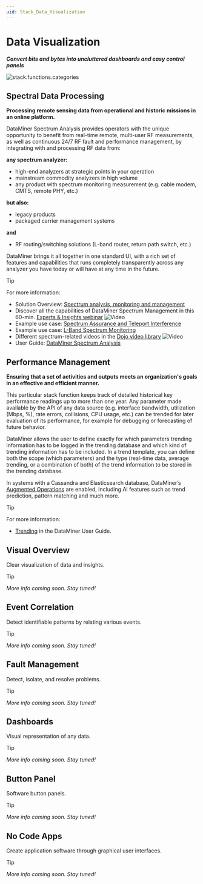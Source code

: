 ```yaml
---
uid: Stack_Data_Visualization
---
```


# Data Visualization

***Convert bits and bytes into uncluttered dashboards and easy control panels***

![stack.functions.categories](~/dataminer-overview/images/stack_data_visualization.png)

## Spectral Data Processing

**Processing remote sensing data from operational and historic missions in an online platform.**

DataMiner Spectrum Analysis provides operators with the unique opportunity to benefit from real-time remote, multi-user RF measurements, as well as continuous 24/7 RF fault and performance management, by integrating with and processing RF data from:

**any spectrum analyzer:**

- high-end analyzers at strategic points in your operation
- mainstream commodity analyzers in high volume
- any product with spectrum monitoring measurement (e.g. cable modem, CMTS, remote PHY, etc.)

**but also:**

- legacy products
- packaged carrier management systems

**and**

- RF routing/switching solutions (L-band router, return path switch, etc.)

DataMiner brings it all together in one standard UI, with a rich set of features and capabilities that runs completely transparently across any analyzer you have today or will have at any time in the future.

> [!TIP]
> For more information:
>
> - Solution Overview: [Spectrum analysis, monitoring and management](https://community.dataminer.services/solution/manage-your-rf-with-care-dataminer-spectrum-analysis-monitoring-and-management/)
> - Discover all the capabilities of DataMiner Spectrum Management in this 60-min. [Experts & Insights webinar](https://community.dataminer.services/video/experts-insights-dataminer-spectrum-management/) ![Video](~/user-guide/images/video_Duo.png)
> - Example use case: [Spectrum Assurance and Teleport Interference](https://community.dataminer.services/use-case/spectrum-assurance-and-teleport-interference/)
> - Example use case: [L-Band Spectrum Monitoring](https://community.dataminer.services/use-case/l-band-spectrum-monitoring/)
> - Different spectrum-related videos in the [Dojo video library](https://community.dataminer.services/videos/?_sf_s=spectrum) ![Video](~/user-guide/images/video_Duo.png)
> - User Guide: [DataMiner Spectrum Analysis](xref:SpectrumAnalysis)

## Performance Management

**Ensuring that a set of activities and outputs meets an organization's goals in an effective and efficient manner.**

This particular stack function keeps track of detailed historical key performance readings up to more than one year. Any parameter made available by the API of any data source (e.g. interface bandwidth, utilization (Mbps, %), rate errors, collisions, CPU usage, etc.) can be trended for later evaluation of its performance, for example for debugging or forecasting of future behavior.

DataMiner allows the user to define exactly for which parameters trending information has to be logged in the trending database and which kind of trending information has to be included. In a trend template, you can define both the scope (which parameters) and the type (real-time data, average trending, or a combination of both) of the trend information to be stored in the trending database.

In systems with a Cassandra and Elasticsearch database, DataMiner’s [Augmented Operations](xref:Stack_Augmented_Operations) are enabled, including AI features such as trend prediction, pattern matching and much more.

> [!TIP]
> For more information:
>
> - [Trending](xref:trending) in the DataMiner User Guide.

## Visual Overview

Clear visualization of data and insights.

> [!TIP]
>
> *More info coming soon. Stay tuned!*

## Event Correlation

Detect identifiable patterns by relating various events.

> [!TIP]
>
> *More info coming soon. Stay tuned!*

## Fault Management

Detect, isolate, and resolve problems.

> [!TIP]
>
> *More info coming soon. Stay tuned!*

## Dashboards

Visual representation of any data.

> [!TIP]
>
> *More info coming soon. Stay tuned!*

## Button Panel

Software button panels.

> [!TIP]
>
> *More info coming soon. Stay tuned!*

## No Code Apps

Create application software through graphical user interfaces.

> [!TIP]
>
> *More info coming soon. Stay tuned!*
